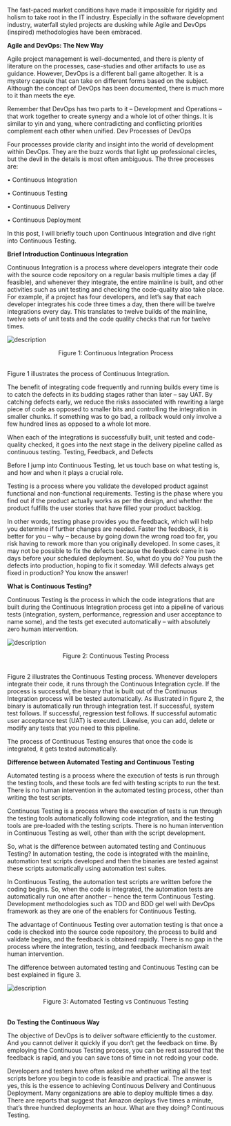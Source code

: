 The fast-paced market conditions have made it impossible for rigidity and holism to take root in the IT industry. Especially in the software development industry, waterfall styled projects are dusking while Agile and DevOps (inspired) methodologies have been embraced.

<strong>Agile and DevOps: The New Way</strong>

Agile project management is well-documented, and there is plenty of literature on the processes, case-studies and other artifacts to use as guidance. However, DevOps is a different ball game altogether. It is a mystery capsule that can take on different forms based on the subject. Although the concept of DevOps has been documented, there is much more to it than meets the eye.

Remember that DevOps has two parts to it – Development and Operations – that work together to create synergy and a whole lot of other things. It is similar to yin and yang, where contradicting and conflicting priorities complement each other when unified. 
Dev Processes of DevOps

Four processes provide clarity and insight into the world of development within DevOps. They are the buzz words that light up professional circles, but the devil in the details is most often ambiguous. The three processes are:

•	Continuous Integration

•	Continuous Testing

•	Continuous Delivery

•	Continuous Deployment

In this post, I will briefly touch upon Continuous Integration and dive right into Continuous Testing.

<strong>Brief Introduction Continuous Integration</strong>

Continuous Integration is a process where developers integrate their code with the source code repository on a regular basis multiple times a day (if feasible), and whenever they integrate, the entire mainline is built, and other activities such as unit testing and checking the code-quality also take place. For example, if a project has four developers, and let’s say that each developer integrates his code three times a day, then there will be twelve integrations every day. This translates to twelve builds of the mainline, twelve sets of unit tests and the code quality checks that run for twelve times.


![description](https://raw.githubusercontent.com/pluralsight/guides/master/images/7ac20ae9-9a83-4a3e-9a6d-9ad14a4317ca.jpg)

<center>Figure 1: Continuous Integration Process</center><br />

Figure 1 illustrates the process of Continuous Integration.

The benefit of integrating code frequently and running builds every time is to catch the defects in its budding stages rather than later – say UAT. By catching defects early, we reduce the risks associated with rewriting a large piece of code as opposed to smaller bits and controlling the integration in smaller chunks. If something was to go bad, a rollback would only involve a few hundred lines as opposed to a whole lot more.

When each of the integrations is successfully built, unit tested and code-quality checked, it goes into the next stage in the delivery pipeline called as continuous testing.
Testing, Feedback, and Defects

Before I jump into Continuous Testing, let us touch base on what testing is, and how and when it plays a crucial role.

Testing is a process where you validate the developed product against functional and non-functional requirements. Testing is the phase where you find out if the product actually works as per the design, and whether the product fulfills the user stories that have filled your product backlog.

In other words, testing phase provides you the feedback, which will help you determine if further changes are needed. Faster the feedback, it is better for you – why – because by going down the wrong road too far, you risk having to rework more than you originally developed. In some cases, it may not be possible to fix the defects because the feedback came in two days before your scheduled deployment. So, what do you do? You push the defects into production, hoping to fix it someday. Will defects always get fixed in production? You know the answer!

<strong>What is Continuous Testing?</strong>

Continuous Testing is the process in which the code integrations that are built during the Continuous Integration process get into a pipeline of various tests (integration, system, performance, regression and user acceptance to name some), and the tests get executed automatically – with absolutely zero human intervention.


![description](https://raw.githubusercontent.com/pluralsight/guides/master/images/1fc1f5d7-a117-46ee-b7d1-9c3a2eefa0ac.jpg)

<center>Figure 2: Continuous Testing Process</center><br />

Figure 2 illustrates the Continuous Testing process. Whenever developers integrate their code, it runs through the Continuous Integration cycle. If the process is successful, the binary that is built out of the Continuous Integration process will be tested automatically. As illustrated in figure 2, the binary is automatically run through integration test. If successful, system test follows. If successful, regression test follows. If successful automatic user acceptance test (UAT) is executed. Likewise, you can add, delete or modify any tests that you need to this pipeline. 

The process of Continuous Testing ensures that once the code is integrated, it gets tested automatically.

<strong>Difference between Automated Testing and Continuous Testing</strong>

Automated testing is a process where the execution of tests is run through the testing tools, and these tools are fed with testing scripts to run the test. There is no human intervention in the automated testing process, other than writing the test scripts.

Continuous Testing is a process where the execution of tests is run through the testing tools automatically following code integration, and the testing tools are pre-loaded with the testing scripts. There is no human intervention in Continuous Testing as well, other than with the script development.

So, what is the difference between automated testing and Continuous Testing?
In automation testing, the code is integrated with the mainline, automation test scripts developed and then the binaries are tested against these scripts automatically using automation test suites.

In Continuous Testing, the automation test scripts are written before the coding begins. So, when the code is integrated, the automation tests are automatically run one after another – hence the term Continuous Testing. Development methodologies such as TDD and BDD gel well with DevOps framework as they are one of the enablers for Continuous Testing.

The advantage of Continuous Testing over automation testing is that once a code is checked into the source code repository, the process to build and validate begins, and the feedback is obtained rapidly. There is no gap in the process where the integration, testing, and feedback mechanism await human intervention.

The difference between automated testing and Continuous Testing can be best explained in figure 3.




![description](https://raw.githubusercontent.com/pluralsight/guides/master/images/b258fa6a-45d1-4490-8b21-fbb829e38f76.jpg)
<center>Figure 3: Automated Testing vs Continuous Testing</center> <br />

<strong>Do Testing the Continuous Way</strong>

The objective of DevOps is to deliver software efficiently to the customer. And you cannot deliver it quickly if you don’t get the feedback on time. By employing the Continuous Testing process, you can be rest assured that the feedback is rapid, and you can save tons of time in not redoing your code.

Developers and testers have often asked me whether writing all the test scripts before you begin to code is feasible and practical. The answer is yes, this is the essence to achieving Continuous Delivery and Continuous Deployment. Many organizations are able to deploy multiple times a day. There are reports that suggest that Amazon deploys five times a minute, that’s three hundred deployments an hour. What are they doing? Continuous Testing.
